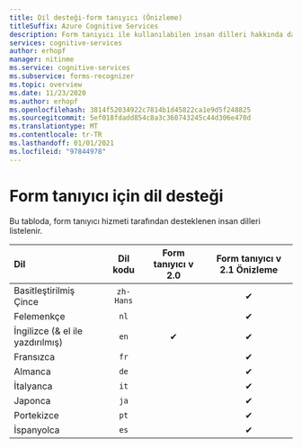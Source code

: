 ```yaml
---
title: Dil desteği-form tanıyıcı (Önizleme)
titleSuffix: Azure Cognitive Services
description: Form tanıyıcı ile kullanılabilen insan dilleri hakkında daha fazla bilgi edinin.
services: cognitive-services
author: erhopf
manager: nitinme
ms.service: cognitive-services
ms.subservice: forms-recognizer
ms.topic: overview
ms.date: 11/23/2020
ms.author: erhopf
ms.openlocfilehash: 3814f52034922c7814b1d45822ca1e9d5f248825
ms.sourcegitcommit: 5ef018fdadd854c8a3c360743245c44d306e470d
ms.translationtype: MT
ms.contentlocale: tr-TR
ms.lasthandoff: 01/01/2021
ms.locfileid: "97844978"
---
```

# <a name="language-support-for-form-recognizer"></a>Form tanıyıcı için dil desteği

Bu tabloda, form tanıyıcı hizmeti tarafından desteklenen insan dilleri listelenir.


|Dil| Dil kodu | Form tanıyıcı v 2.0 | Form tanıyıcı v 2.1 Önizleme|
|:-----|:----:|:-----:|:---:|
|Basitleştirilmiş Çince | `zh-Hans`| | ✔ |
|Felemenkçe | `nl` | | ✔ |
|İngilizce (& el ile yazdırılmış) | `en` | ✔ | ✔|
|Fransızca | `fr` | | ✔ |
|Almanca | `de` | | ✔ |
|İtalyanca | `it` | | ✔ |
|Japonca | `ja` |  | ✔|
|Portekizce | `pt` | | ✔ |
|İspanyolca | `es` | | ✔ |
